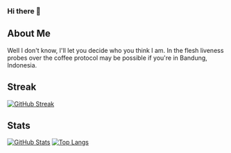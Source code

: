 ### Hi there 👋

<!--
**mardinw/mardinw** is a ✨ _special_ ✨ repository because its `README.md` (this file) appears on your GitHub profile.

Here are some ideas to get you started:

- 🔭 I’m currently working on ...
- 🌱 I’m currently learning ...
- 👯 I’m looking to collaborate on ...
- 🤔 I’m looking for help with ...
- 💬 Ask me about ...
- 📫 How to reach me: ...
- 😄 Pronouns: ...
- ⚡ Fun fact: ...
-->
## About Me
Well I don't know, I'll let you decide who you think I am. In the flesh liveness probes over the coffee protocol may be possible if you're in Bandung, Indonesia. 

## Streak
[![GitHub Streak](https://streak-stats.demolab.com/?user=mardinw)](https://git.io/streak-stats)

## Stats
[![GitHub Stats](https://github-readme-stats.vercel.app/api?username=mardinw&hide=issues)](https://github.com/anuraghazra/github-readme-stats)
[![Top Langs](https://github-readme-stats.vercel.app/api/top-langs/?username=mardinw)](https://github.com/anuraghazra/github-readme-stats)
